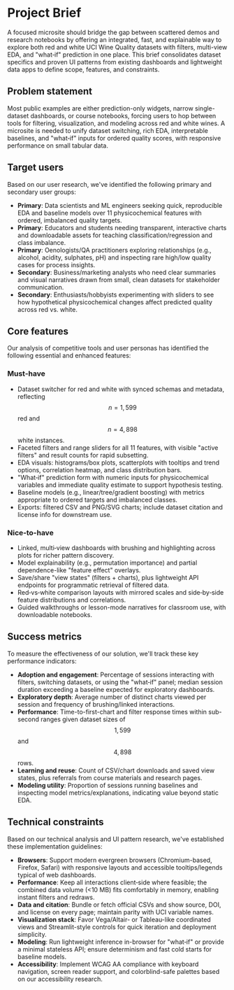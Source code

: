 # Project Brief

A focused microsite should bridge the gap between scattered demos and research notebooks by offering an integrated, fast, and explainable way to explore both red and white UCI Wine Quality datasets with filters, multi-view EDA, and "what‑if" prediction in one place.
This brief consolidates dataset specifics and proven UI patterns from existing dashboards and lightweight data apps to define scope, features, and constraints.

## Problem statement

Most public examples are either prediction-only widgets, narrow single-dataset dashboards, or course notebooks, forcing users to hop between tools for filtering, visualization, and modeling across red and white wines.
A microsite is needed to unify dataset switching, rich EDA, interpretable baselines, and "what‑if" inputs for ordered quality scores, with responsive performance on small tabular data.

## Target users

Based on our user research, we've identified the following primary and secondary user groups:

- **Primary**: Data scientists and ML engineers seeking quick, reproducible EDA and baseline models over 11 physicochemical features with ordered, imbalanced quality targets.
- **Primary**: Educators and students needing transparent, interactive charts and downloadable assets for teaching classification/regression and class imbalance.
- **Primary**: Oenologists/QA practitioners exploring relationships (e.g., alcohol, acidity, sulphates, pH) and inspecting rare high/low quality cases for process insights.
- **Secondary**: Business/marketing analysts who need clear summaries and visual narratives drawn from small, clean datasets for stakeholder communication.
- **Secondary**: Enthusiasts/hobbyists experimenting with sliders to see how hypothetical physicochemical changes affect predicted quality across red vs. white.

## Core features

Our analysis of competitive tools and user personas has identified the following essential and enhanced features:

### Must‑have

- Dataset switcher for red and white with synced schemas and metadata, reflecting $$n=1{,}599$$ red and $$n=4{,}898$$ white instances.
- Faceted filters and range sliders for all 11 features, with visible "active filters" and result counts for rapid subsetting.
- EDA visuals: histograms/box plots, scatterplots with tooltips and trend options, correlation heatmap, and class distribution bars.
- "What‑if" prediction form with numeric inputs for physicochemical variables and immediate quality estimate to support hypothesis testing.
- Baseline models (e.g., linear/tree/gradient boosting) with metrics appropriate to ordered targets and imbalanced classes.
- Exports: filtered CSV and PNG/SVG charts; include dataset citation and license info for downstream use.

### Nice‑to-have

- Linked, multi‑view dashboards with brushing and highlighting across plots for richer pattern discovery.
- Model explainability (e.g., permutation importance) and partial dependence-like "feature effect" overlays.
- Save/share "view states" (filters + charts), plus lightweight API endpoints for programmatic retrieval of filtered data.
- Red‑vs‑white comparison layouts with mirrored scales and side‑by‑side feature distributions and correlations.
- Guided walkthroughs or lesson-mode narratives for classroom use, with downloadable notebooks.

## Success metrics

To measure the effectiveness of our solution, we'll track these key performance indicators:

- **Adoption and engagement**: Percentage of sessions interacting with filters, switching datasets, or using the "what‑if" panel; median session duration exceeding a baseline expected for exploratory dashboards.
- **Exploratory depth**: Average number of distinct charts viewed per session and frequency of brushing/linked interactions.
- **Performance**: Time-to-first-chart and filter response times within sub-second ranges given dataset sizes of $$1{,}599$$ and $$4{,}898$$ rows.
- **Learning and reuse**: Count of CSV/chart downloads and saved view states, plus referrals from course materials and research pages.
- **Modeling utility**: Proportion of sessions running baselines and inspecting model metrics/explanations, indicating value beyond static EDA.

## Technical constraints

Based on our technical analysis and UI pattern research, we've established these implementation guidelines:

- **Browsers**: Support modern evergreen browsers (Chromium-based, Firefox, Safari) with responsive layouts and accessible tooltips/legends typical of web dashboards.
- **Performance**: Keep all interactions client‑side where feasible; the combined data volume (<10 MB) fits comfortably in memory, enabling instant filters and redraws.
- **Data and citation**: Bundle or fetch official CSVs and show source, DOI, and license on every page; maintain parity with UCI variable names.
- **Visualization stack**: Favor Vega/Altair- or Tableau-like coordinated views and Streamlit-style controls for quick iteration and deployment simplicity.
- **Modeling**: Run lightweight inference in-browser for "what‑if" or provide a minimal stateless API; ensure determinism and fast cold starts for baseline models.
- **Accessibility**: Implement WCAG AA compliance with keyboard navigation, screen reader support, and colorblind-safe palettes based on our accessibility research.
